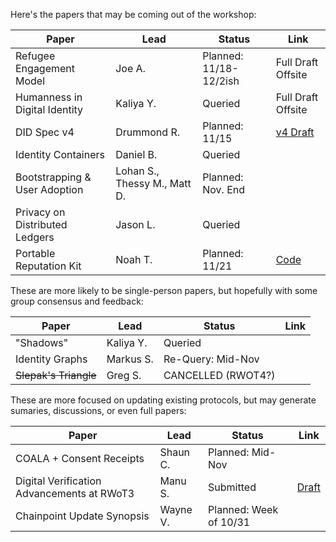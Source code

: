 Here's the papers that may be coming out of the workshop:

| **Paper** | **Lead** | **Status** | **Link** |
|-----------|----------|------------|----------|
| Refugee Engagement Model | Joe A. | Planned: 11/18-12/2ish | Full Draft Offsite |
| Humanness in Digital Identity | Kaliya Y. | Queried | Full Draft Offsite |
| DID Spec v4 | Drummond R. | Planned: 11/15 | [v4 Draft](DIDSpecificationWorkingDraft04.pdf) |
| Identity Containers | Daniel B. | Queried | |
| Bootstrapping & User Adoption | Lohan S., Thessy M., Matt D. | Planned: Nov. End | |
| Privacy on Distributed Ledgers | Jason L. | Queried | |
| Portable Reputation Kit | Noah T. | Planned: 11/21 | [Code](portable-reputation) |

These are more likely to be single-person papers, but hopefully with some group consensus and feedback:

| **Paper** | **Lead** | **Status** | **Link** |
|-----------|----------|------------|----------|
| "Shadows" | Kaliya Y. | Queried | |
| Identity Graphs | Markus S. | Re-Query: Mid-Nov | |
| ~~Slepak's Triangle~~ | Greg S. | CANCELLED (RWOT4?) | |

These are more focused on updating existing protocols, but may generate sumaries, discussions, or even full papers:

| **Paper** | **Lead** | **Status** | **Link** |
|-----------|----------|------------|----------|
| COALA + Consent Receipts | Shaun C. | Planned: Mid-Nov |  |
| Digital Verification Advancements at RWoT3 | Manu S. | Submitted | [Draft](rwot3-digital-verification-outcomes.md) |
| Chainpoint Update Synopsis | Wayne V. | Planned: Week of 10/31| |
